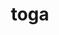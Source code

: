 ---
title: toga
meaning: toga
ch: eight
pos: noun
stem: tog
genend: ae
abbgender: f.
abbgender2: fem.
gender: feminine
declension: first
---